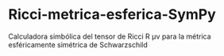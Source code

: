 # Ricci-metrica-esferica-SymPy
Calculadora simbólica del tensor de Ricci  R μν para la métrica esféricamente simétrica de Schwarzschild
